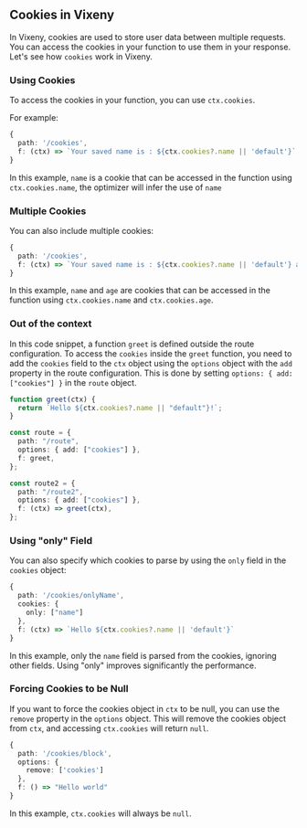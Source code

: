 ## Cookies in Vixeny

In Vixeny, cookies are used to store user data between multiple requests. You
can access the cookies in your function to use them in your response. Let's see
how `cookies` work in Vixeny.

### Using Cookies

To access the cookies in your function, you can use `ctx.cookies`.

For example:

```typescript
{
  path: '/cookies',
  f: (ctx) => `Your saved name is : ${ctx.cookies?.name || 'default'}`
}
```

In this example, `name` is a cookie that can be accessed in the function using
`ctx.cookies.name`, the optimizer will infer the use of `name`

### Multiple Cookies

You can also include multiple cookies:

```typescript
{
  path: '/cookies',
  f: (ctx) => `Your saved name is : ${ctx.cookies?.name || 'default'} and your saved age is : ${ctx.cookies?.age || 'unknown'}`
}
```

In this example, `name` and `age` are cookies that can be accessed in the
function using `ctx.cookies.name` and `ctx.cookies.age`.

### Out of the context

In this code snippet, a function `greet` is defined outside the route
configuration. To access the `cookies` inside the `greet` function, you need to
add the `cookies` field to the `ctx` object using the `options` object with the
`add` property in the route configuration. This is done by setting
`options: { add: ["cookies"] }` in the `route` object.

```typescript
function greet(ctx) {
  return `Hello ${ctx.cookies?.name || "default"}!`;
}

const route = {
  path: "/route",
  options: { add: ["cookies"] },
  f: greet,
};

const route2 = {
  path: "/route2",
  options: { add: ["cookies"] },
  f: (ctx) => greet(ctx),
};
```

### Using "only" Field

You can also specify which cookies to parse by using the `only` field in the
`cookies` object:

```typescript
{
  path: '/cookies/onlyName',
  cookies: {
    only: ["name"]
  },
  f: (ctx) => `Hello ${ctx.cookies?.name || 'default'}`
}
```

In this example, only the `name` field is parsed from the cookies, ignoring
other fields. Using "only" improves significantly the performance.

### Forcing Cookies to be Null

If you want to force the cookies object in `ctx` to be null, you can use the
`remove` property in the `options` object. This will remove the cookies object
from `ctx`, and accessing `ctx.cookies` will return `null`.

```typescript
{
  path: '/cookies/block',
  options: {
    remove: ['cookies']
  },
  f: () => "Hello world"
}
```

In this example, `ctx.cookies` will always be `null`.
